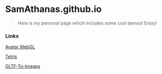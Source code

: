 # SamAthanas.github.io

>Here is my personal page which includes some cool demos! Enjoy!
### Links
[Avatar WebGL](https://samathanas.github.io/avatarwebgl/)

[Tetris](https://tetris-react-kappa.vercel.app/)

[GLTF-To-Images](https://samathanas.github.io/gltf-to-image/)